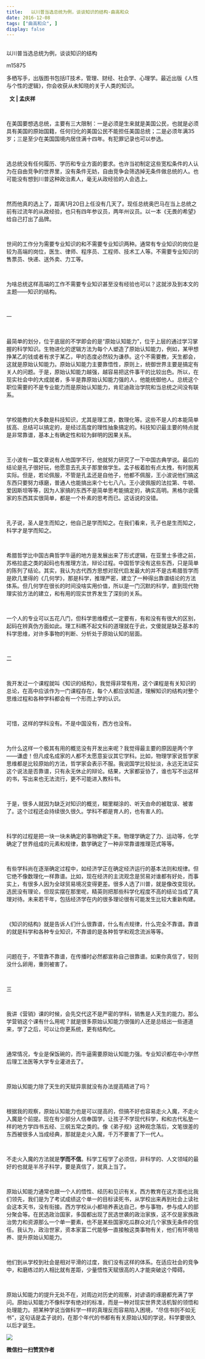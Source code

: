 ```yaml
---
title:   以川普当选总统为例，谈谈知识的结构-曲高和众
date: 2016-12-08
tags: ["曲高和众", ]
display: false
---
```



## 



以川普当选总统为例，谈谈知识的结构




m15875




多栖写手，出版图书包括IT技术，管理、财经、社会学、心理学。最近出版《人性与个性的逻辑》，你会收获从未知晓的关于人类的知识。


&nbsp;&nbsp;**文 | 孟庆祥**

&nbsp;

在美国要想选总统，主要有三大限制：一是必须是生来就是美国公民，也就是必须具有美国的原始国籍，任何归化的美国公民不能担任美国总统；二是必须年满35岁；三是至少在美国国境内居住满十四年。有犯罪记录也可以参选。

&nbsp;

选总统没有任何履历、学历和专业方面的要求。也许当初制定这些宽松条件的人认为在自由竞争的世界里，没有条件无妨，自由竞争会筛选掉无条件做总统的人。也可能没有想到川普这种政治素人，毫无从政经验的人会选上。

&nbsp;

然而他真的选上了，距离1月20日上任没有几天了。现任总统奥巴马在当上总统之前有过流年的从政经验，也只有四年参议员，两年州议员。以一本《无畏的希望》给自己打出了品牌。

&nbsp;

世间的工作分为需要专业知识的和不需要专业知识两种。通常有专业知识的岗位是较为高端的岗位，医生、律师、程序员、工程师、技术工人等。不需要专业知识的售票员、快递、送外卖、力工等。

&nbsp;

为啥总统这样高端的工作不需要专业知识甚至没有经验也可以？这就涉及到本文的主题——知识的结构。

&nbsp;

一

&nbsp;

最简单的划分，位于底层的不学即会的是“原始认知能力”，位于上层的通过学习掌握的科学知识。生物进化的逻辑方法为每个人塑造了原始认知能力，例如，某甲想挣某乙的钱或者有求于某乙，甲的态度必然较为谦恭。这个不需要教，天生都会，这就是原始认知能力。原始认知能力主要靠悟性，原则上，统御世界主要是搞定有关人的问题。于是，原始认知能力越强，越容易把这件事干的比较出色。所以，在现实社会中的大成就者，多半是靠原始认知能力强的人，他能统御他人。总统这个职位需要的不是专业能力而是原始认知能力，肯尼迪政治学院和当总统之间没有联系。

&nbsp;

学校能教的大多数是科技知识，尤其是理工类，数理化等。这些不是人的本能简单拔高、总结可以搞定的，是经过高度的理性抽象搞定的。科技知识最主要的特点就是非常靠谱，基本上有确定性和较为鲜明的因果关系。

&nbsp;

王小波有一篇文章说有人他国学不行，他就努力研究了一下中国古典学说。最后的结论是孔子很好玩，他愿意去孔夫子那里做学生。孟子板着脸有点太拽，有时脱离实际。但是，若论佩服，不管是孔孟还是自他子，他都不佩服，王小波说他们搞这东西只要努力琢磨，普通人也能搞出来个七七八八。王小波佩服的法拉第、牛顿、爱因斯坦等等，因为人家搞的东西不是简单思考能搞定的，确实高明。黑格尔说儒家的东西其实很简单，都是一个朴素的思考而已。这话说的没错。

&nbsp;

孔子说，圣人是生而知之，他自己是学而知之。在我们看来，孔子也是生而知之，科学才是学而知之。

&nbsp;

希腊哲学比中国古典哲学牛逼的地方是发展出来了形式逻辑，在亚里士多德之前，苏格拉底之类的起码也有推理方法，辩论过程。中国哲学没有这些东西，只是简单的陈列了结论。其实，我认为古代西方思想对现代启发最大的并不是古希腊哲学而是欧几里得的《几何学》，那是科学，推理严密，建立了一种得出靠谱结论的方法体系。但几何学在很长的时间没啥实用价值，所以是一门沉默的科学，直到现代物理实验方法的建立，和有用的现实世界发生了深刻的关系。

&nbsp;

一个人的专业可以五花八门，但科学思维模式一定要有，有和没有有很大的区别，起码在辨真伪方面如此。理工科瞧不起文科的道理就在于此，文傻就是缺乏基本的科学思维，对许多事物的判断、分析处于原始认知的层面。

&nbsp;

二

&nbsp;

我开发过一个课程就叫《知识的结构》，我觉得非常有用，这个课程是有关知识的总论，在高中应该作为一门课程存在，每个人都应该知道，理解知识的结构对整个思维过程和各种学科都会有一个形而上学的认识。

&nbsp;

可惜，这样的学科没有。不是中国没有，西方也没有。

&nbsp;

为什么这样一个极其有用的概览没有开发出来呢？我觉得最主要的原因是两个字——谦虚！但凡成名成家的人都不太愿意妄议其它学科。比如，物理学家说哲学家思维都是比较原始的方法，哲学家会表示不服。我说国学比较扯淡，永远无法证实这个说法是否靠谱，只有永无休止的辩论。结果，大家都妥协了，谁也写不出这样的书，写出来也无法流行，更不可能进入教科书。

&nbsp;

于是，很多人就因为缺乏对知识的概览，糊里糊涂的、听天由命的被耽误、被害了。这个过程还会持续很久很久。学科不都是育人的，也有害人的。

&nbsp;

科学的过程是把一块一块未确定的事物确定下来。物理学确定了力、运动等，化学确定了世界组成的元素和规律，数学确定了一种非常靠谱推理范式等等。

&nbsp;

有些学科尚在逐渐确定过程中，如经济学正在确定经济运行的基本法则和规律。但它绝不像数理化一样靠谱。比如，现在经济的主流观念是贸易对谁都有好处，而事实上，有很多人因为全球贸易境况变得更差。很多人选了川普，就是像改变现状。选民没有理论，但现实摆在那里呢，精英则把那些科学化程度不高的结论当成了真理对待。未来若干年，包括经济学在内的很多理论很有可能发生比较大重新构建。

&nbsp;

《知识的结构》就是告诉人们什么很靠谱，什么有点规律，什么完全不靠谱。靠谱的就是科学和各种专业知识，不靠谱的是各种哲学和观念流派等等。

&nbsp;

问题在于，不管靠不靠谱，在传播时必然都宣称自己很靠谱。如果你真信了，轻则没什么卵用，重则被害了。

&nbsp;

三

&nbsp;

我讲《营销》课的时候，会先交代这不是严密的学科，销售是人天生的能力。那么学营销这个课有什么用呢？就是很多原始认知能力很强的人还是总结出一些道道来，学了之后，可以让你更系统，更有结构化。

&nbsp;

通常情况，专业是保饭碗的，而牛逼需要原始认知能力强。专业知识都在中小学然后理工法医等大学专业灌进去了。

&nbsp;

原始认知能力除了天生的天赋异禀就没有办法提高精进了吗？

&nbsp;

根据我的观察，原始认知能力也是可以提高的，但搞不好也容易走火入魔，不走火入魔是个前提。现在有少部分人信奉国学，让孩子不学现代科学，和和古代私塾一样的地方学四书五经、三纲五常之类的。像《弟子规》这种观念落后，文笔很差的东西被很多人当成经典，那就是走火入魔，千万不要害了下一代人。

&nbsp;

不走火入魔的方法就是**学而不信**。科学工程学了必须信，非科学的、人文领域的最好的也就是半吊子科学，要是真信了，就真上当了。

&nbsp;

原始认知能力通常也跟一个人的悟性、经历和见识有关。西方教育在这方面也比我们领先，我们是为了考试成绩这个单一的目标读死书，从学校出来再到社会上读社会这本天书，没有衔接。西方学校从小都培养表达自己，参与事物，参与成人的部分聚会等。在民选政治国家，多国都出现了民选世袭的政治家族，这不仅是家族政治势力和资源那么一个单一要素，也不是某些国家吃瓜群众对几个家族无条件的信任。我认为，政治世家，资本家富二代能够一直接触这类事物有关，他们有环境培养、提升原始认知能力。

&nbsp;

他们到从学校到社会是相对平滑的过度，我们没有这样的体系。在适应社会的竞争中，和磨练过的人相比就有差距，少量悟性天赋很高的人才能突破这个障碍。

&nbsp;

原始认知能力的提升无处不在，对周边对历史的观察，对谚语的琢磨都充满了学问。原始认知能力不像科学有绝对的标准，而是一种对现实世界灵活机智的领悟和处理能力。把某种学说当做科学一样的真理反而容易陷入困境，“尽信书则不如无书”，这句话是孟子说的，在那个年代的书都有有关原始认知的学说，科学要很久以后才诞生。



**<img data-s="300,640" data-type="jpeg" src="http://mmbiz.qpic.cn/mmbiz/fxGMiaL5Zj1gAtMBdoRAfrkfBNF0WEAG9elY136EMERA8zleoqyibsc68mLpoiagDqkzcRhEo0psRuCqoQbcWg52w/0?wx_fmt=jpeg" data-ratio="1" data-w="430"/>**




**微信扫一扫赞赏作者**